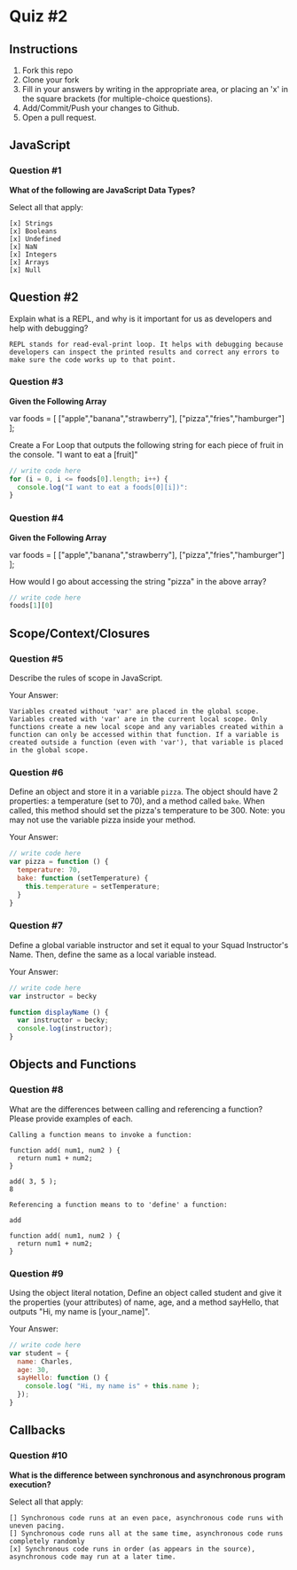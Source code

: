 # Quiz #2

## Instructions

1. Fork this repo
2. Clone your fork
3. Fill in your answers by writing in the appropriate area, or placing an 'x' in
the square brackets (for multiple-choice questions).
4. Add/Commit/Push your changes to Github.
5. Open a pull request.

## JavaScript

### Question #1

**What of the following are JavaScript Data Types?**

Select all that apply:
```
[x] Strings
[x] Booleans
[x] Undefined
[x] NaN
[x] Integers
[x] Arrays
[x] Null
```

## Question #2

Explain what is a REPL, and why is it important for us as developers and help with debugging?

```text
REPL stands for read-eval-print loop. It helps with debugging because developers can inspect the printed results and correct any errors to make sure the code works up to that point.
```
### Question #3

**Given the Following Array**

var foods = [ ["apple","banana","strawberry"], ["pizza","fries","hamburger"] ];

Create a For Loop that outputs the following string for each piece of fruit in the console. "I want to eat a [fruit]"

```js
// write code here
for (i = 0, i <= foods[0].length; i++) {
  console.log("I want to eat a foods[0][i])":
}
```
### Question #4

**Given the Following Array**

var foods = [ ["apple","banana","strawberry"], ["pizza","fries","hamburger"] ];

How would I go about accessing the string "pizza" in the above array?

```js
// write code here
foods[1][0]
```

## Scope/Context/Closures

### Question #5

Describe the rules of scope in JavaScript.

Your Answer:
```text
Variables created without 'var' are placed in the global scope. Variables created with 'var' are in the current local scope. Only functions create a new local scope and any variables created within a function can only be accessed within that function. If a variable is created outside a function (even with 'var'), that variable is placed in the global scope.
```

### Question #6

Define an object and store it in a variable `pizza`. The object should have 2
properties: a temperature (set to 70), and a method called `bake`. When called,
this method should set the pizza's temperature to be 300. Note: you may not use
the variable pizza inside your method.

Your Answer:
```js
// write code here
var pizza = function () {
  temperature: 70,
  bake: function (setTemperature) {
    this.temperature = setTemperature;
  }
}

```

### Question #7

Define a global variable instructor and set it equal to your Squad Instructor's Name. Then, define the same as a local variable instead.

Your Answer:
```js
// write code here
var instructor = becky

function displayName () {
  var instructor = becky;
  console.log(instructor);
}
```

## Objects and Functions

### Question #8

What are the differences between calling and referencing a function? Please provide examples of each.

```text
Calling a function means to invoke a function:

function add( num1, num2 ) {
  return num1 + num2;
}

add( 3, 5 );
8

Referencing a function means to to 'define' a function:

add

function add( num1, num2 ) {
  return num1 + num2;
}

```
### Question #9

Using the object literal notation, Define an object called student and give it the properties (your attributes) of name, age, and a method sayHello, that outputs "Hi, my name is [your_name]".

Your Answer:
```js
// write code here
var student = {
  name: Charles,
  age: 30,
  sayHello: function () {
    console.log( "Hi, my name is" + this.name );
  });
}
```

## Callbacks

### Question #10

**What is the difference between synchronous and asynchronous program execution?**

Select all that apply:
```
[] Synchronous code runs at an even pace, asynchronous code runs with uneven pacing.
[] Synchronous code runs all at the same time, asynchronous code runs completely randomly
[x] Synchronous code runs in order (as appears in the source), asynchronous code may run at a later time.
```
